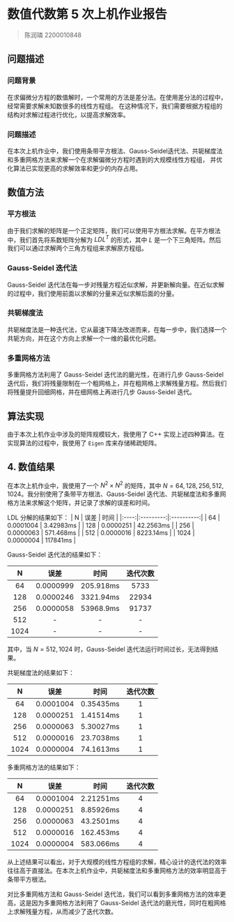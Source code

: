 # 数值代数第 5 次上机作业报告

> 陈润璘 2200010848

## 问题描述

### 问题背景

在求偏微分方程的数值解时，一个常用的方法是差分法。在使用差分法的过程中，经常需要求解未知数很多的线性方程组。
在这种情况下，我们需要根据方程组的结构对求解过程进行优化，以提高求解效率。

### 问题描述

在本次上机作业中，我们使用条带平方根法、Gauss-Seidel迭代法、共轭梯度法和多重网格方法来求解一个在求解偏微分方程时遇到的大规模线性方程组，
并优化算法已实现更高的求解效率和更少的内存占用。

## 数值方法

### 平方根法

由于我们求解的矩阵是一个正定矩阵，我们可以使用平方根法求解。在平方根法中，我们首先将系数矩阵分解为 $LDL^T$ 的形式，其中 $L$ 是一个下三角矩阵。然后我们可以通过求解两个三角方程组来求解原方程组。

### Gauss-Seidel 迭代法

Gauss-Seidel 迭代法在每一步对残量方程近似求解，并更新解向量。在近似求解的过程中，我们使用前面以求解的分量来近似求解后面的分量。

### 共轭梯度法

共轭梯度法是一种迭代法，它从最速下降法改进而来，在每一步中，我们选择一个共轭方向，并在这个方向上求解一个一维的最优化问题。

### 多重网格方法

多重网格方法利用了 Gauss-Seidel 迭代法的磨光性，在进行几步 Gauss-Seidel 迭代后，我们将残量限制在一个粗网格上，并在粗网格上求解残量方程。然后我们将残量提升回细网格，并在细网格上再进行几步 Gauss-Seidel 迭代。

## 算法实现

由于本次上机作业中涉及的矩阵规模较大，我使用了 C++ 实现上述四种算法。在实现算法的过程中，我使用了 `Eigen` 库来存储稀疏矩阵。

## 4. 数值结果

在本次上机作业中，我使用了一个 $N^2 \times N^2$ 的矩阵，其中 $N = 64, 128, 256, 512, 1024$。我分别使用了条带平方根法、Gauss-Seidel 迭代法、共轭梯度法和多重网格方法来求解这个矩阵，并记录了求解的误差和时间。

LDL 分解的结果如下：
|  N   | 误差       | 时间       |
|:----:|:---------:|:----------:|
|  64  | 0.0001004 | 3.42983ms  |
| 128  | 0.0000251 | 42.2563ms  |
| 256  | 0.0000063 | 571.468ms  |
| 512  | 0.0000016 | 8223.14ms  |
| 1024 | 0.0000004 | 117841ms   |

Gauss-Seidel 迭代法的结果如下：

|  N   | 误差       | 时间       | 迭代次数   |
|:----:|:---------:|:----------:|:----------:|
|  64  | 0.0000999 | 205.918ms  | 5733       |
| 128  | 0.0000246 | 3321.94ms  | 22934      |
| 256  | 0.0000058 | 53968.9ms  | 91737      |
| 512  |   -    |   -   |    -     |
| 1024 |   -   |   -   |    -    |

其中，当 $N = 512, 1024$ 时，Gauss-Seidel 迭代法运行时间过长，无法得到结果。

共轭梯度法的结果如下：

|  N   | 误差       | 时间       | 迭代次数   |
|:----:|:---------:|:----------:|:----------:|
|  64  | 0.0001004 | 0.35435ms  | 1         |
| 128  | 0.0000251 | 1.41514ms  | 1         |
| 256  | 0.0000063 | 5.30027ms  | 1         |
| 512  | 0.0000016 | 23.7038ms  | 1         |
| 1024 | 0.0000004 | 74.1613ms  | 1         |

多重网格方法的结果如下：

|  N   | 误差       | 时间       | 迭代次数   |
|:----:|:---------:|:----------:|:----------:|
|  64  | 0.0001004 | 2.21251ms  | 4         |
| 128  | 0.0000251 | 8.85926ms  | 4         |
| 256  | 0.0000063 | 43.2501ms  | 4         |
| 512  | 0.0000016 | 162.453ms  | 4         |
| 1024 | 0.0000004 | 583.066ms  | 4         |

从上述结果可以看出，对于大规模的线性方程组的求解，精心设计的迭代法的效率往往高于直接法。在本次上机作业中，共轭梯度法和多重网格方法的效率明显高于条带平方根法。

对比多重网格方法和 Gauss-Seidel 迭代法，我们可以看到多重网格方法的效率更高，这是因为多重网格方法利用了 Gauss-Seidel 迭代法的磨光性，同时在粗网格上求解残量方程，从而减少了迭代次数。